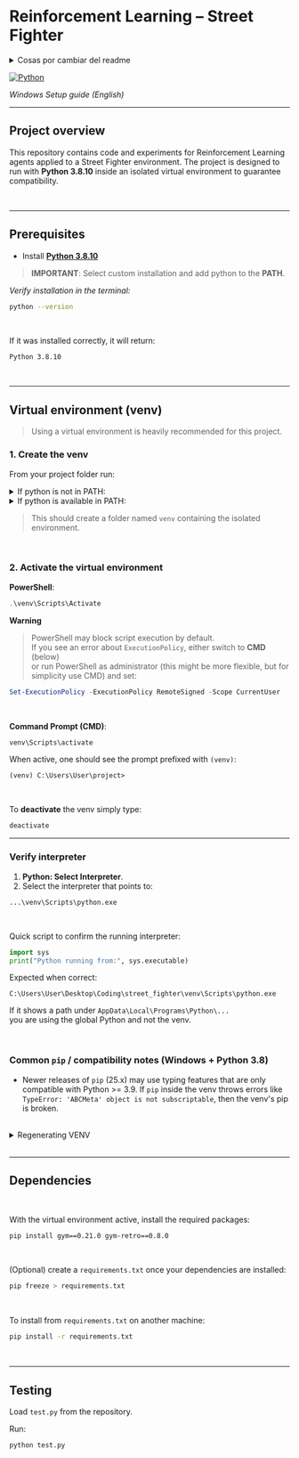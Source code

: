 # Reinforcement Learning – Street Fighter

<details>
  <summary>Cosas por cambiar del readme</summary>
    - instalar jupyther
    - en \roms ejecutar:   python -m retro.import
    - ejecutar test.py en el venv:  python test.py
    <br>
    Press <kbd>Ctrl</kbd> + <kbd>C</kbd> to copy
    H<sub>2</sub>O and x<sup>2</sup>
    <details>
      <summary>Click to expand</summary>
        This content is hidden by default!
        ```python
        print("Hidden code example")
        ```
    </details>
</details>



[![Python](https://img.shields.io/badge/python-3.8.10-blue.svg)](https://www.python.org/)

_Windows Setup guide (English)_

---

## Project overview

This repository contains code and experiments for Reinforcement Learning agents applied to a Street Fighter environment. The project is designed to run with **Python 3.8.10** inside an isolated virtual environment to guarantee compatibility.



<br>


---

## Prerequisites
- Install [**Python 3.8.10**](https://www.python.org/downloads/release/python-3810/)

> **IMPORTANT**: Select custom installation and add python to the **PATH**.
  
_Verify installation in the terminal:_

```bash
python --version
```
<br>

If it was installed correctly, it will return:
```
Python 3.8.10
```


<br>


---

## Virtual environment (venv)

> Using a virtual environment is heavily recommended for this project. 


### 1. Create the venv

From your project folder run:

<details>
  <summary>
    If python is not in PATH:
  </summary>

  <br>
  
  ```bash
  py -3.8 -m venv venv
  ```

</details>

<details>
  <summary>
    If python is available in PATH:
  </summary>
  <br>
  
  ```bash
  python3.8 -m venv venv
  ```

</details>

> This should create a folder named `venv` containing the isolated environment.

<br>

### 2. Activate the virtual environment

**PowerShell**:

```powershell
.\venv\Scripts\Activate
```

**Warning**
> PowerShell may block script execution by default.  
> If you see an error about `ExecutionPolicy`, either switch to **CMD** (below)  
> or run PowerShell as administrator (this might be more flexible, but for simplicity use CMD) and set:

```powershell
Set-ExecutionPolicy -ExecutionPolicy RemoteSigned -Scope CurrentUser
```

<br>

**Command Prompt (CMD)**:

```cmd
venv\Scripts\activate
```

When active, one should see the prompt prefixed with `(venv)`:

```
(venv) C:\Users\User\project>
```

<br>

To **deactivate** the venv simply type:

```bash
deactivate
```

---

### Verify interpreter

1. **Python: Select Interpreter**.  
2. Select the interpreter that points to:

```
...\venv\Scripts\python.exe
```

<br>

Quick script to confirm the running interpreter:

```python
import sys
print("Python running from:", sys.executable)
```

Expected when correct:

```
C:\Users\User\Desktop\Coding\street_fighter\venv\Scripts\python.exe
```

If it shows a path under `AppData\Local\Programs\Python\...`  
you are using the global Python and not the venv.


<br>

### Common `pip` / compatibility notes (Windows + Python 3.8)
- Newer releases of `pip` (25.x) may use typing features that are only compatible with Python >= 3.9. If `pip` inside the venv throws errors like `TypeError: 'ABCMeta' object is not subscriptable`, then the venv's pip is broken.

<br>
<details>
  <summary>Regenerating VENV</summary>

  
  <br>
  
  1. Remove the broken venv:

  ```cmd
  rmdir /s /q venv
  ```
  <br>
  
  2. Recreate it with Python 3.8:
  
  ```cmd
  py -3.8 -m venv venv
  ```
  <br>
  
  3. Activate and verify `pip`:
  
  ```cmd
  venv\Scripts\activate
  pip --version
  ```
  
  You should see a `pip` version in the `23.x` series.
  
  ---
</details>


<br>


---
## Dependencies
<br>

With the virtual environment active, install the required packages:

```bash
pip install gym==0.21.0 gym-retro==0.8.0
```


<br>

(Optional) create a `requirements.txt` once your dependencies are installed:

```bash
pip freeze > requirements.txt
```
<br>

To install from `requirements.txt` on another machine:

```bash
pip install -r requirements.txt
```


<br>


---
## Testing
Load `test.py` from the repository.

Run:

```bash
python test.py
```
